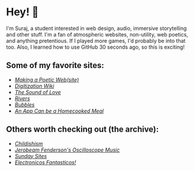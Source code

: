 # Hey! 👋
 I'm Suraj, a student interested in web design, audio, immersive storytelling and other stuff. I'm a fan of atmospheric websites, non-utility, web poetics, and anything pretentious. If I played more games, I'd probably be into that too. Also, I learned how to use GitHub 30 seconds ago, so this is exciting!

## Some of my favorite sites:
* *[Making a Poetic Web(site)](https://chiaski.github.io/poeticweb/)*
* *[Digitization Wiki](https://www.digitization.wiki)*
* *[The Sound of Love](https://thesoundof.love)*
* *[Rivers](https://whykatherine.github.io/rivers/?utm_source=substack&utm_medium=email)*
* *[Bubbles](https://oimo.io/works/bubbles/)*
* *[An App Can be a Homecooked Meal](https://www.robinsloan.com/notes/home-cooked-app/)*

## Others worth checking out (the archive):
* *[Childishism](https://childishism.com/?q=pious)*
* *[Jerobeam Fenderson's Oscilloscope Music](https://www.youtube.com/watch?v=TaGwJ5VJtYo)*
* *[Sunday Sites](https://sundaysites.cafe/index.html)*
* *[Electronicos Fantasticos!](https://www.youtube.com/watch?v=UB7ZyZSKLX8)*


<!--
**singasur/singasur** is a ✨ _special_ ✨ repository because its `README.md` (this file) appears on your GitHub profile.

Here are some ideas to get you started:

- 🔭 I’m currently working on ...
- 🌱 I’m currently learning ...
- 👯 I’m looking to collaborate on ...
- 🤔 I’m looking for help with ...
- 💬 Ask me about ...
- 📫 How to reach me: ...
- 😄 Pronouns: ...
- ⚡ Fun fact: ...
-->
